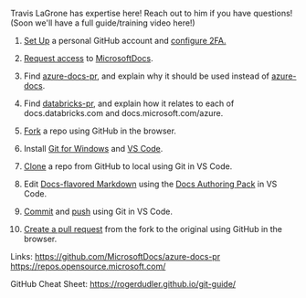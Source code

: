 <!-- Link Reference Definitions -->
[Azure Docs]: <https://docs.microsoft.com/azure>
[azure-docs]: <https://github.com/MicrosoftDocs/azure-docs>
[azure-docs-pr]: <https://github.com/MicrosoftDocs/azure-docs-pr>
[CommonMark]: <https://commonmark.org>
[Docs Authoring Pack]: <https://docs.microsoft.com/en-us/contribute/how-to-write-docs-auth-pack>
[Docs Markdown]: <https://docs.microsoft.com/en-us/contribute/markdown-reference>
[Git]: <https://git-scm.com>
[Git Docs]: <https://git-scm.com/doc>
[Git for Windows]: <https://git-scm.com/download/win>
[GitHub]: <https://github.com>
[GitHub Docs]: <https://help.github.com>
[GitHub-flavored Markdown]: <https://help.github.com/en/github/writing-on-github/basic-writing-and-formatting-syntax>
[MarkDig]: <https://github.com/lunet-io/markdig#markdig---->
[Markdown]: <https://guides.github.com/features/mastering-markdown>
[Microsoft Docs]: <https://docs.microsoft.com>
[Microsoft GitHub]: <https://repos.opensource.microsoft.com>
[Microsoft Open Source]: <https://opensource.microsoft.com>
[MicrosoftDocs]: <https://github.com/MicrosoftDocs>
[VS Code]: <https://code.visualstudio.com>
[VS Code Docs]: <https://code.visualstudio.com/docs>

Travis LaGrone has expertise here! Reach out to him if you have questions!
(Soon we'll have a full guide/training video here!)

1. [Set Up](https://docs.microsoft.com/en-us/contribute/get-started-setup-github) a personal GitHub account and [configure 2FA.](https://help.github.com/en/github/authenticating-to-github/configuring-two-factor-authentication)
2. [Request access](https://repos.opensource.microsoft.com/) to [MicrosoftDocs](https://github.com/MicrosoftDocs).
3. Find [azure-docs-pr](https://github.com/MicrosoftDocs/azure-docs-pr), and explain why it should be used instead of [azure-docs](https://github.com/MicrosoftDocs/azure-docs).
4. Find [databricks-pr](https://github.com/MicrosoftDocs/databricks-pr), and explain how it relates to each of docs.databricks.com and docs.microsoft.com/azure.
	
5. [Fork](https://guides.github.com/activities/forking/) a repo using GitHub in the browser.
6. Install [Git for Windows](https://git-scm.com/download/win) and [VS Code](https://code.visualstudio.com/).
7. [Clone](https://code.visualstudio.com/docs/editor/versioncontrol#_cloning-a-repository) a repo from GitHub to local using Git in VS Code.
8. Edit [Docs-flavored Markdown](https://docs.microsoft.com/en-us/contribute/markdown-reference) using the [Docs Authoring Pack](https://docs.microsoft.com/en-us/contribute/how-to-write-docs-auth-pack) in VS Code.
9. [Commit](https://code.visualstudio.com/docs/editor/versioncontrol#_commit) and [push](https://code.visualstudio.com/docs/editor/versioncontrol#_remotes) using Git in VS Code.
10. [Create a pull request](https://help.github.com/en/github/collaborating-with-issues-and-pull-requests/creating-a-pull-request) from the fork to the original using GitHub in the browser.

Links:
https://github.com/MicrosoftDocs/azure-docs-pr
https://repos.opensource.microsoft.com/

GitHub Cheat Sheet: https://rogerdudler.github.io/git-guide/